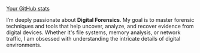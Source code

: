 [Your GitHub stats](https://github-readme-stats.vercel.app/api?username=0xOnRailS&show_icons=true&theme=algolia)


I’m deeply passionate about **Digital Forensics**. My goal is to master forensic techniques and tools that help uncover, analyze, and recover evidence from digital devices. Whether it's file systems, memory analysis, or network traffic, I am obsessed with understanding the intricate details of digital environments.
